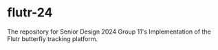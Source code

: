 # flutr-24
The repository for Senior Design 2024 Group 11's Implementation of the Flutr butterfly tracking platform.

